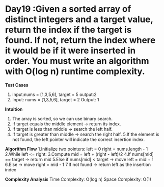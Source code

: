 # Day19 :Given a sorted array of distinct integers and a target value, return the index if the target is found. If not, return the index where it would be if it were inserted in order. You must write an algorithm with O(log n) runtime complexity.  

**Test Cases**
1. input:nums = [1,3,5,6], target = 5       output:2
2. Input: nums = [1,3,5,6], target = 2      Output: 1

**Intuition**
1. The array is sorted, so we can use binary search.
2. If target equals the middle element → return its index.
3. If target is less than middle → search the left half.
4. If target is greater than middle → search the right half.
5.If the element is not found, the left pointer will indicate the correct insertion index.

**Algorithm Flow**
1.Initialize two pointers:
  left = 0
  right = nums.length - 1
2.While left <= right:
3.Compute mid = left + (right - left)/2
4.If nums[mid] == target → return mid
5.Else if nums[mid] < target → move left = mid + 1
6.Else → move right = mid - 1
7.If not found → return left as the insertion index

**Complexity Analysis**
Time Complexity: O(log n)
Space Complexity: O(1)

